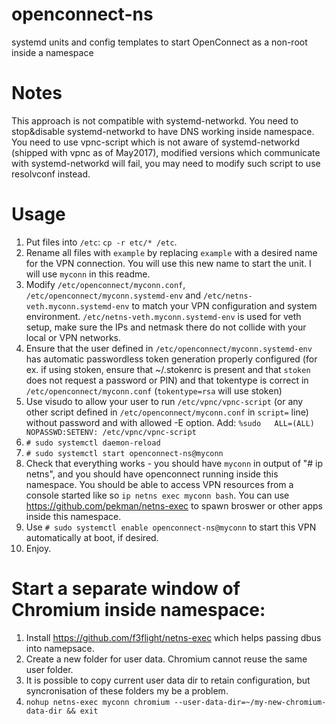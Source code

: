 # openconnect-ns
systemd units and config templates to start OpenConnect as a non-root inside a namespace

# Notes
This approach is not compatible with systemd-networkd. You need to stop&disable systemd-networkd to have DNS working inside namespace. You need to use vpnc-script which is not aware of systemd-networkd (shipped with vpnc as of May2017), modified versions which communicate with systemd-networkd will fail, you may need to modify such script to use resolvconf instead.

# Usage
1. Put files into `/etc`: `cp -r etc/* /etc`.
2. Rename all files with `example` by replacing `example` with a desired name for the VPN connection. You will use this new name to start the unit. I will use `myconn` in this readme.
3. Modify `/etc/openconnect/myconn.conf`, `/etc/openconnect/myconn.systemd-env` and `/etc/netns-veth.myconn.systemd-env` to match your VPN configuration and system environment. `/etc/netns-veth.myconn.systemd-env` is used for veth setup, make sure the IPs and netmask there do not collide with your local or VPN networks.
4. Ensure that the user defined in `/etc/openconnect/myconn.systemd-env` has automatic passwordless token generation properly configured (for ex. if using stoken, ensure that ~/.stokenrc is present and that `stoken` does not request a password or PIN) and that tokentype is correct in `/etc/openconnect/myconn.conf` (`tokentype=rsa` will use stoken)
5. Use visudo to allow your user to run `/etc/vpnc/vpnc-script` (or any other script defined in `/etc/openconnect/myconn.conf` in `script=` line) without password and with allowed -E option. Add: `%sudo   ALL=(ALL) NOPASSWD:SETENV: /etc/vpnc/vpnc-script`
6. `# sudo systemctl daemon-reload`
7. `# sudo systemctl start openconnect-ns@myconn`
8. Check that everything works - you should have `myconn` in output of "# ip netns", and you should have openconnect running inside this namespace. You should be able to access VPN resources from a console started like so `ip netns exec myconn bash`. You can use https://github.com/pekman/netns-exec to spawn broswer or other apps inside this namespace.
9. Use `# sudo systemctl enable openconnect-ns@myconn` to start this VPN automatically at boot, if desired.
10. Enjoy.

# Start a separate window of Chromium inside namespace:
1. Install https://github.com/f3flight/netns-exec which helps passing dbus into namepsace.
2. Create a new folder for user data. Chromium cannot reuse the same user folder.
3. It is possible to copy current user data dir to retain configuration, but syncronisation of these folders my be a problem.
4. `nohup netns-exec myconn chromium --user-data-dir=~/my-new-chromium-data-dir && exit`
